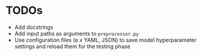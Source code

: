 # TODOs

* Add docstrings
* Add input paths as arguments to `preprocessor.py` 
* Use configuration files (e.x YAML, JSON) to save model hyperparameter settings and reload them for the testing phase
